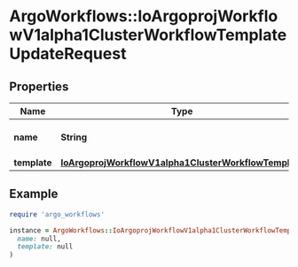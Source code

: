 # ArgoWorkflows::IoArgoprojWorkflowV1alpha1ClusterWorkflowTemplateUpdateRequest

## Properties

| Name | Type | Description | Notes |
| ---- | ---- | ----------- | ----- |
| **name** | **String** | DEPRECATED: This field is ignored. | [optional] |
| **template** | [**IoArgoprojWorkflowV1alpha1ClusterWorkflowTemplate**](IoArgoprojWorkflowV1alpha1ClusterWorkflowTemplate.md) |  | [optional] |

## Example

```ruby
require 'argo_workflows'

instance = ArgoWorkflows::IoArgoprojWorkflowV1alpha1ClusterWorkflowTemplateUpdateRequest.new(
  name: null,
  template: null
)
```

